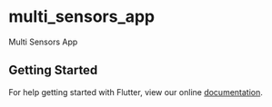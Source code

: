 # multi_sensors_app

Multi Sensors App

## Getting Started

For help getting started with Flutter, view our online
[documentation](https://flutter.io/).
